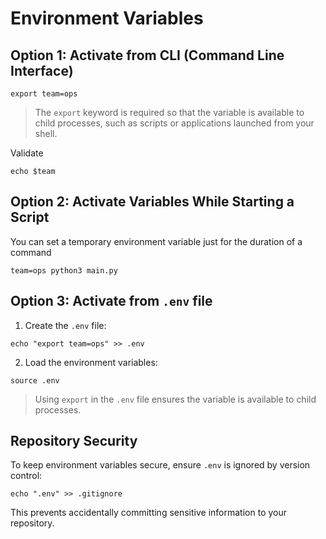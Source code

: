 # Environment Variables

## Option 1: Activate from CLI (Command Line Interface) 

```shell
export team=ops
```
> The `export` keyword is required so that the variable is available to child processes, such as scripts or applications launched from your shell.

Validate
```shell
echo $team
```

## Option 2: Activate Variables While Starting a Script

You can set a temporary environment variable just for the duration of a command
```
team=ops python3 main.py
```

## Option 3: Activate from `.env` file

1. Create the `.env` file:

```shell
echo "export team=ops" >> .env
```

2. Load the environment variables:

```shell
source .env
```

> Using `export` in the `.env` file ensures the variable is available to child processes.


## Repository Security

To keep environment variables secure, ensure `.env` is ignored by version control:

```
echo ".env" >> .gitignore
```

This prevents accidentally committing sensitive information to your repository.
